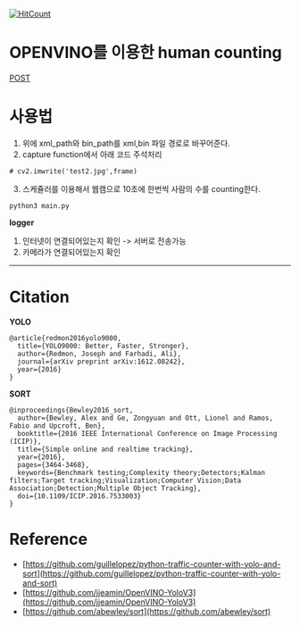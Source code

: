 [![HitCount](http://hits.dwyl.io/jjeamin/People_counting_yolo.svg)](http://hits.dwyl.io/jjeamin/People_counting_yolo)

# OPENVINO를 이용한 human counting

[POST](https://jjeamin.github.io/yolo/2019/03/28/yolo_counting/)

# 사용법

1. 위에 xml_path와 bin_path를 xml,bin 파일 경로로 바꾸어준다.
2. capture function에서 아래 코드 주석처리
```
# cv2.imwrite('test2.jpg',frame)
```
3. 스케쥴러를 이용해서 웹캠으로 10초에 한번씩 사람의 수를 counting한다.

```
python3 main.py
```

**logger**
1. 인터넷이 연결되어있는지 확인 -> 서버로 전송가능
2. 카메라가 연결되어있는지 확인

---

# Citation

**YOLO**

    @article{redmon2016yolo9000,
      title={YOLO9000: Better, Faster, Stronger},
      author={Redmon, Joseph and Farhadi, Ali},
      journal={arXiv preprint arXiv:1612.08242},
      year={2016}
    }

**SORT**

    @inproceedings{Bewley2016_sort,
      author={Bewley, Alex and Ge, Zongyuan and Ott, Lionel and Ramos, Fabio and Upcroft, Ben},
      booktitle={2016 IEEE International Conference on Image Processing (ICIP)},
      title={Simple online and realtime tracking},
      year={2016},
      pages={3464-3468},
      keywords={Benchmark testing;Complexity theory;Detectors;Kalman filters;Target tracking;Visualization;Computer Vision;Data Association;Detection;Multiple Object Tracking},
      doi={10.1109/ICIP.2016.7533003}
    }


# Reference
- [https://github.com/guillelopez/python-traffic-counter-with-yolo-and-sort](https://github.com/guillelopez/python-traffic-counter-with-yolo-and-sort)
- [https://github.com/jjeamin/OpenVINO-YoloV3](https://github.com/jjeamin/OpenVINO-YoloV3)
- [https://github.com/abewley/sort](https://github.com/abewley/sort)
